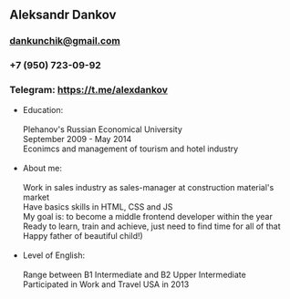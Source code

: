 ## Aleksandr Dankov
### dankunchik@gmail.com
### +7 (950) 723-09-92
### Telegram: https://t.me/alexdankov

* Education:<br><br>
Plehanov's Russian Economical University<br>
September 2009 - May 2014<br>
Econimcs and management of tourism and hotel industry<br><br>
* About me:<br><br>
Work in sales industry as sales-manager at construction material's market<br>
Have basics skills in HTML, CSS and JS<br>
My goal is: to become a middle frontend developer within the year<br>
Ready to learn, train and achieve, just need to find time for all of that<br>
Happy father of beautiful child!)<br><br>
* Level of English:<br><br>
Range between B1 Intermediate and B2 Upper Intermediate<br>
Participated in Work and Travel USA in 2013

  
